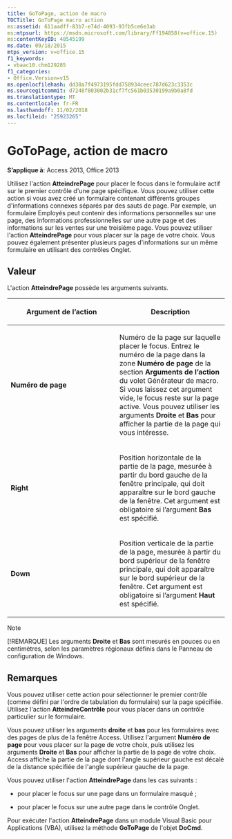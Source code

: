 ```yaml
---
title: GoToPage, action de macro
TOCTitle: GoToPage macro action
ms:assetid: 611aadff-83b7-e74d-4093-93fb5ce6e3ab
ms:mtpsurl: https://msdn.microsoft.com/library/Ff194858(v=office.15)
ms:contentKeyID: 48545199
ms.date: 09/18/2015
mtps_version: v=office.15
f1_keywords:
- vbaac10.chm129285
f1_categories:
- Office.Version=v15
ms.openlocfilehash: dd38a7f4973195fdd758934ceec787d623c3353c
ms.sourcegitcommit: d7248f803002b31cf7fc561b03530199a9b0a8fd
ms.translationtype: MT
ms.contentlocale: fr-FR
ms.lasthandoff: 11/02/2018
ms.locfileid: "25923265"
---
```

# <a name="gotopage-macro-action"></a>GoToPage, action de macro


**S’applique à**: Access 2013, Office 2013

Utilisez l'action **AtteindrePage** pour placer le focus dans le formulaire actif sur le premier contrôle d'une page spécifique. Vous pouvez utiliser cette action si vous avez créé un formulaire contenant différents groupes d'informations connexes séparés par des sauts de page. Par exemple, un formulaire Employés peut contenir des informations personnelles sur une page, des informations professionnelles sur une autre page et des informations sur les ventes sur une troisième page. Vous pouvez utiliser l'action **AtteindrePage** pour vous placer sur la page de votre choix. Vous pouvez également présenter plusieurs pages d'informations sur un même formulaire en utilisant des contrôles Onglet.

## <a name="setting"></a>Valeur

L'action **AtteindrePage** possède les arguments suivants.

<table>
<colgroup>
<col style="width: 50%" />
<col style="width: 50%" />
</colgroup>
<thead>
<tr class="header">
<th><p>Argument de l’action</p></th>
<th><p>Description</p></th>
</tr>
</thead>
<tbody>
<tr class="odd">
<td><p><strong>Numéro de page</strong></p></td>
<td><p>Numéro de la page sur laquelle placer le focus. Entrez le numéro de la page dans la zone <strong>Numéro de page</strong> de la section <strong>Arguments de l’action</strong> du volet Générateur de macro. Si vous laissez cet argument vide, le focus reste sur la page active. Vous pouvez utiliser les arguments <strong>Droite</strong> et <strong>Bas</strong> pour afficher la partie de la page qui vous intéresse.</p></td>
</tr>
<tr class="even">
<td><p><strong>Right</strong></p></td>
<td><p>Position horizontale de la partie de la page, mesurée à partir du bord gauche de la fenêtre principale, qui doit apparaître sur le bord gauche de la fenêtre. Cet argument est obligatoire si l’argument <strong>Bas</strong> est spécifié.</p></td>
</tr>
<tr class="odd">
<td><p><strong>Down</strong></p></td>
<td><p>Position verticale de la partie de la page, mesurée à partir du bord supérieur de la fenêtre principale, qui doit apparaître sur le bord supérieur de la fenêtre. Cet argument est obligatoire si l’argument <strong>Haut</strong> est spécifié.</p></td>
</tr>
</tbody>
</table>



> [!NOTE]
> <P>[!REMARQUE] Les arguments <STRONG>Droite</STRONG> et <STRONG>Bas</STRONG> sont mesurés en pouces ou en centimètres, selon les paramètres régionaux définis dans le Panneau de configuration de Windows.</P>



## <a name="remarks"></a>Remarques

Vous pouvez utiliser cette action pour sélectionner le premier contrôle (comme défini par l'ordre de tabulation du formulaire) sur la page spécifiée. Utilisez l'action **AtteindreContrôle** pour vous placer dans un contrôle particulier sur le formulaire.

Vous pouvez utiliser les arguments **droite** et **bas** pour les formulaires avec des pages de plus de la fenêtre Access. Utilisez l'argument **Numéro de page** pour vous placer sur la page de votre choix, puis utilisez les arguments **Droite** et **Bas** pour afficher la partie de la page de votre choix. Access affiche la partie de la page dont l'angle supérieur gauche est décalé de la distance spécifiée de l'angle supérieur gauche de la page.

Vous pouvez utiliser l'action **AtteindrePage** dans les cas suivants :

  - pour placer le focus sur une page dans un formulaire masqué ;

  - pour placer le focus sur une autre page dans le contrôle Onglet.

Pour exécuter l'action **AtteindrePage** dans un module Visual Basic pour Applications (VBA), utilisez la méthode **GoToPage** de l'objet **DoCmd**.


